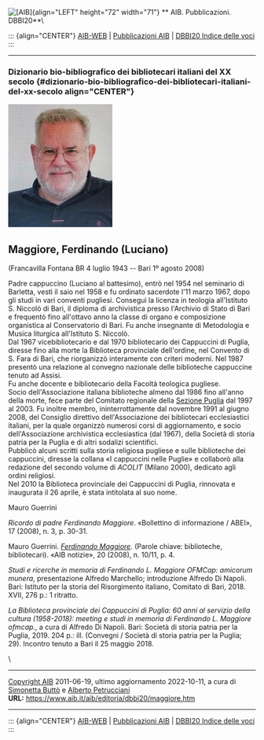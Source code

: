 ![\[AIB\]](/aib/wi/aibv72.gif){align="LEFT" height="72" width="71"}
** AIB. Pubblicazioni. DBBI20**\

::: {align="CENTER"}
[AIB-WEB](/) \| [Pubblicazioni AIB](/pubblicazioni/) \| [DBBI20 Indice
delle voci](dbbi20.htm)
:::

------------------------------------------------------------------------

### Dizionario bio-bibliografico dei bibliotecari italiani del XX secolo {#dizionario-bio-bibliografico-dei-bibliotecari-italiani-del-xx-secolo align="CENTER"}

![\[Ritratto\]](maggiore.jpg)

## Maggiore, Ferdinando (Luciano)

(Francavilla Fontana BR 4 luglio 1943 -- Bari 1º agosto 2008)

Padre cappuccino (Luciano al battesimo), entrò nel 1954 nel seminario di
Barletta, vestì il saio nel 1958 e fu ordinato sacerdote l\'11 marzo
1967, dopo gli studi in vari conventi pugliesi. Conseguì la licenza in
teologia all\'Istituto S. Niccolò di Bari, il diploma di archivistica
presso l\'Archivio di Stato di Bari e frequentò fino all\'ottavo anno la
classe di organo e composizione organistica al Conservatorio di Bari. Fu
anche insegnante di Metodologia e Musica liturgica all\'Istituto S.
Niccolò.\
Dal 1967 vicebibliotecario e dal 1970 bibliotecario dei Cappuccini di
Puglia, diresse fino alla morte la Biblioteca provinciale dell\'ordine,
nel Convento di S. Fara di Bari, che riorganizzò interamente con criteri
moderni. Nel 1987 presentò una relazione al convegno nazionale delle
biblioteche cappuccine tenuto ad Assisi.\
Fu anche docente e bibliotecario della Facoltà teologica pugliese.\
Socio dell\'Associazione italiana biblioteche almeno dal 1986 fino
all\'anno della morte, fece parte del Comitato regionale della [Sezione
Puglia](/aib/stor/sezioni/pug.htm) dal 1997 al 2003. Fu inoltre membro,
ininterrottamente dal novembre 1991 al giugno 2008, del Consiglio
direttivo dell\'Associazione dei bibliotecari ecclesiastici italiani,
per la quale organizzò numerosi corsi di aggiornamento, e socio
dell\'Associazione archivistica ecclesiastica (dal 1967), della Società
di storia patria per la Puglia e di altri sodalizi scientifici.\
Pubblicò alcuni scritti sulla storia religiosa pugliese e sulle
biblioteche dei cappuccini, diresse la collana «I cappuccini nelle
Puglie» e collaborò alla redazione del secondo volume di *ACOLIT*
(Milano 2000), dedicato agli ordini religiosi.\
Nel 2010 la Biblioteca provinciale dei Cappuccini di Puglia, rinnovata e
inaugurata il 26 aprile, è stata intitolata al suo nome.

Mauro Guerrini

*Ricordo di padre Ferdinando Maggiore*. «Bollettino di informazione /
ABEI», 17 (2008), n. 3, p. 30-31.

Mauro Guerrini. [*Ferdinando
Maggiore*](https://www.aib.it/aib/editoria/n20/1004.htm3). (Parole
chiave: biblioteche, bibliotecari). «AIB notizie», 20 (2008), n. 10/11,
p. 4.

*Studi e ricerche in memoria di Ferdinando L. Maggiore OFMCap: amicorum
munera*, presentazione Alfredo Marchello; introduzione Alfredo Di
Napoli. Bari: Istituto per la storia del Risorgimento italiano, Comitato
di Bari, 2018. XVII, 276 p.: 1 ritratto.

*La Biblioteca provinciale dei Cappuccini di Puglia: 60 anni al servizio
della cultura (1958-2018): meeting e studi in memoria di Ferdinando L.
Maggiore ofmcap.*, a cura di Alfredo Di Napoli. Bari: Società di storia
patria per la Puglia, 2019. 204 p.: ill. (Convegni / Società di storia
patria per la Puglia; 29). Incontro tenuto a Bari il 25 maggio 2018.

\

------------------------------------------------------------------------

[Copyright AIB](/su-questo-sito/dichiarazione-di-copyright-aib-web/)
2011-06-19, ultimo aggiornamento 2022-10-11, a cura di [Simonetta
Buttò](/aib/redazione3.htm) e [Alberto
Petrucciani](/su-questo-sito/redazione-aib-web/)\
**URL:** https://www.aib.it/aib/editoria/dbbi20/maggiore.htm

------------------------------------------------------------------------

::: {align="CENTER"}
[AIB-WEB](/) \| [Pubblicazioni AIB](/pubblicazioni/) \| [DBBI20 Indice
delle voci](dbbi20.htm)
:::
